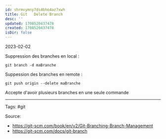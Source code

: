 ```yaml
---
id: shrmvymny7ds4bho4az7xwh
title: Git   Delete Branch
desc: ''
updated: 1708520437478
created: 1708520437478
isDir: false
---
```

2023-02-02

Suppression des branches en local :
```Shell
git branch -d maBranche
```

Suppession des branches en remote :
```Shell
git push origin --delete maBranche
```

Accepte d'avoir plusieurs branches en une seule commande

--- 
Tags: #git 

Source:
- https://git-scm.com/book/en/v2/Git-Branching-Branch-Management
- https://git-scm.com/docs/git-branch
